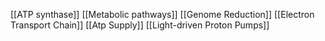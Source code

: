 [[ATP synthase]]
[[Metabolic pathways]]
[[Genome Reduction]]
[[Electron Transport Chain]]
[[Atp Supply]]
[[Light-driven Proton Pumps]]
